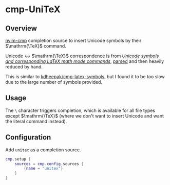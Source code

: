 # cmp-UniTeX

## Overview

[nvim-cmp](https://github.com/hrsh7th/nvim-cmp) completion source to insert Unicode symbols by their $\mathrm{\TeX}$ command.

Unicode ↔ $\mathrm{\TeX}$ correspondence is from [_Unicode symbols and corresponding LaTeX math mode commands_](https://milde.users.sourceforge.net/LUCR/Math/), [parsed](https://gist.github.com/fionn/7a8675aa8a6d69142cc50124acfac0a1) and then heavily reduced by hand.

This is similar to [kdheepak/cmp-latex-symbols](https://github.com/kdheepak/cmp-latex-symbols), but I found it to be too slow due to the large number of symbols provided.

## Usage

The ``\`` character triggers completion, which is available for all file types except $\mathrm{\TeX}$ (where we don't want to insert Unicode and want the literal command instead).

## Configuration

Add `unitex` as a completion source.

```lua
cmp.setup {
    sources = cmp.config.sources {
        {name = "unitex"}
    }
}
```
